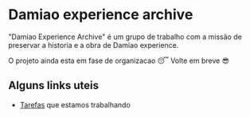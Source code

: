 # Damiao experience archive 

"Damiao Experience Archive" é um grupo de trabalho com a missão de preservar a historia e a obra de Damiao experience.

O projeto ainda esta em fase de organizacao :sleeping: Volte em breve :sunglasses:

## Alguns links uteis

* [Tarefas](https://github.com/neyfrota/damiao/projects/1) que estamos trabalhando
